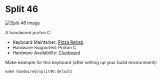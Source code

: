 # Split 46

![Split 46 Image](https://i.imgur.com/gJLgwQI.jpg)

A handwired proton C

* Keyboard Maintainer: [Pizza Rehab](https://pizza.rehab)
* Hardware Supported: Proton C
* Hardware Availability: [Clueboard](https://clueboard.co/parts/qmk-proton-c)

Make example for this keyboard (after setting up your build environment):

    make handwired/split46:default
